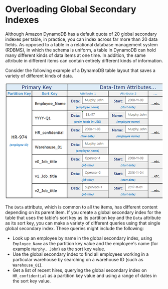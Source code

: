 # Overloading Global Secondary Indexes<a name="bp-gsi-overloading"></a>

Although Amazon DynamoDB has a default quota of 20 global secondary indexes per table, in practice, you can index across far more than 20 data fields\. As opposed to a table in a relational database management system \(RDBMS\), in which the schema is uniform, a table in DynamoDB can hold many different kinds of data items at one time\. In addition, the same attribute in different items can contain entirely different kinds of information\.

Consider the following example of a DynamoDB table layout that saves a variety of different kinds of data\.

![\[Table schema for GSI Overloading.\]](./images/OverloadGSIexample.png)

The `Data` attribute, which is common to all the items, has different content depending on its parent item\. If you create a global secondary index for the table that uses the table's sort key as its partition key and the `Data` attribute as its sort key, you can make a variety of different queries using that single global secondary index\. These queries might include the following:
+ Look up an employee by name in the global secondary index, using `Employee_Name` as the partition key value and the employee's name \(for example `Murphy, John`\) as the sort key value\.
+ Use the global secondary index to find all employees working in a particular warehouse by searching on a warehouse ID \(such as `Warehouse_01`\)\.
+ Get a list of recent hires, querying the global secondary index on `HR_confidential` as a partition key value and using a range of dates in the sort key value\.